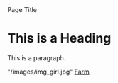 <html>
<head>Page Title</head>
<body>

<h1>This is a Heading</h1>
<p>This is a paragraph.</p>
 "/images/img_girl.jpg"
<a href="/images/Farm 1.jpg">Farm</a> 
</body>
</html> 

